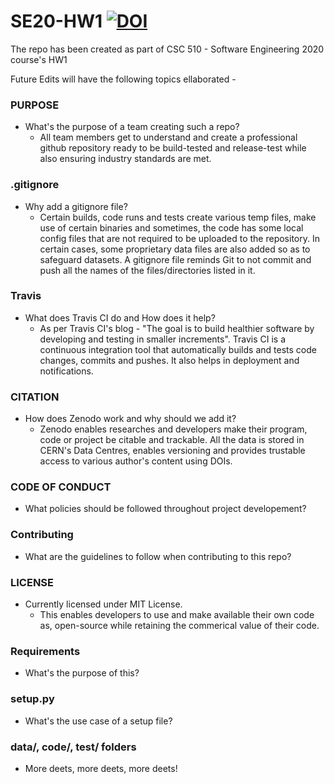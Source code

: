 # SE20-HW1 <a href="https://doi.org/10.5281/zenodo.3986810"><img src="https://zenodo.org/badge/DOI/10.5281/zenodo.3986810.svg" alt="DOI"></a>
The repo has been created as part of CSC 510 - Software Engineering 2020 course's HW1

Future Edits will have the following topics ellaborated - 

### PURPOSE
* What's the purpose of a team creating such a repo?
  * All team members get to understand and create a professional github repository ready to be build-tested and release-test while also ensuring industry standards are met.

### .gitignore
* Why add a gitignore file?
  * Certain builds, code runs and tests create various temp files, make use of certain binaries and sometimes, the code has some local config files that are not required to be uploaded to the repository. In certain cases, some proprietary data files are also added so as to safeguard datasets. A gitignore file reminds Git to not commit and push all the names of the files/directories listed in it. 

### Travis
* What does Travis CI do and How does it help?
  * As per Travis CI's blog - "The goal is to build healthier software by developing and testing in smaller increments". Travis CI is a continuous integration tool that automatically builds and tests code changes, commits and pushes. It also helps in deployment and notifications. 

### CITATION
* How does Zenodo work and why should we add it?
  * Zenodo enables researches and developers make their program, code or project be citable and trackable. All the data is stored in CERN's Data Centres, enables versioning and provides trustable access to various author's content using DOIs.

### CODE OF CONDUCT
* What policies should be followed throughout project developement?

### Contributing
* What are the guidelines to follow when contributing to this repo?

### LICENSE
* Currently licensed under MIT License.
  * This enables developers to use and make available their own code as, open-source while retaining the commerical value of their code. 

### Requirements
* What's the purpose of this?

### setup.py
* What's the use case of a setup file?

### data/, code/, test/ folders
* More deets, more deets, more deets!

